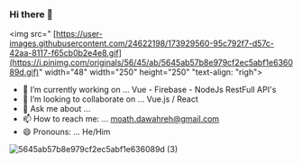 ### Hi there 👋
 
 
<img src=" [https://user-images.githubusercontent.com/24622198/173929560-95c792f7-d57c-42aa-8117-f65cb0b2e4e8.gif](https://i.pinimg.com/originals/56/45/ab/5645ab57b8e979cf2ec5abf1e636089d.gif)" width="48" width="250" height="250" "text-align: "righ">

- 🔭 I’m currently working on ... Vue - Firebase - NodeJs RestFull API's                         
- 👯 I’m looking to collaborate on ... Vue.js / React                    
- 💬 Ask me about ...
- 📫 How to reach me: ... moath.dawahreh@gmail.com
- 😄 Pronouns: ... He/Him
 

 
![5645ab57b8e979cf2ec5abf1e636089d (3)](https://user-images.githubusercontent.com/24622198/173929560-95c792f7-d57c-42aa-8117-f65cb0b2e4e8.gif)
